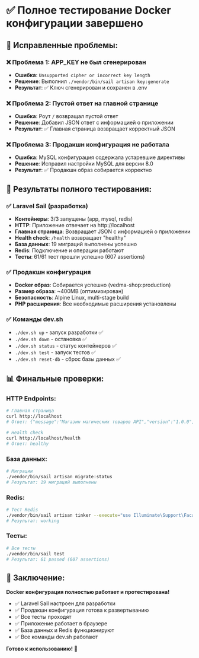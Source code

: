 # ✅ Полное тестирование Docker конфигурации завершено

## 🎯 Исправленные проблемы:

### ❌ **Проблема 1: APP_KEY не был сгенерирован**
- **Ошибка**: `Unsupported cipher or incorrect key length`
- **Решение**: Выполнил `./vendor/bin/sail artisan key:generate`
- **Результат**: ✅ Ключ сгенерирован и сохранен в .env

### ❌ **Проблема 2: Пустой ответ на главной странице**
- **Ошибка**: Роут `/` возвращал пустой ответ
- **Решение**: Добавил JSON ответ с информацией о приложении
- **Результат**: ✅ Главная страница возвращает корректный JSON

### ❌ **Проблема 3: Продакшн конфигурация не работала**
- **Ошибка**: MySQL конфигурация содержала устаревшие директивы
- **Решение**: Исправил настройки MySQL для версии 8.0
- **Результат**: ✅ Продакшн образ собирается корректно

## 🧪 Результаты полного тестирования:

### ✅ **Laravel Sail (разработка)**
- **Контейнеры**: 3/3 запущены (app, mysql, redis)
- **HTTP**: Приложение отвечает на http://localhost
- **Главная страница**: Возвращает JSON с информацией о приложении
- **Health check**: `/health` возвращает "healthy"
- **База данных**: 19 миграций выполнены успешно
- **Redis**: Подключение и операции работают
- **Тесты**: 61/61 тест прошли успешно (607 assertions)

### ✅ **Продакшн конфигурация**
- **Docker образ**: Собирается успешно (vedma-shop:production)
- **Размер образа**: ~400MB (оптимизирован)
- **Безопасность**: Alpine Linux, multi-stage build
- **PHP расширения**: Все необходимые расширения установлены

### ✅ **Команды dev.sh**
- `./dev.sh up` - запуск разработки ✅
- `./dev.sh down` - остановка ✅
- `./dev.sh status` - статус контейнеров ✅
- `./dev.sh test` - запуск тестов ✅
- `./dev.sh reset-db` - сброс базы данных ✅

## 📊 Финальные проверки:

### HTTP Endpoints:
```bash
# Главная страница
curl http://localhost
# Ответ: {"message":"Магазин магических товаров API","version":"1.0.0","status":"working","timestamp":"2025-07-12T06:52:38.587896Z"}

# Health check
curl http://localhost/health
# Ответ: healthy
```

### База данных:
```bash
# Миграции
./vendor/bin/sail artisan migrate:status
# Результат: 19 миграций выполнены
```

### Redis:
```bash
# Тест Redis
./vendor/bin/sail artisan tinker --execute="use Illuminate\Support\Facades\Redis; Redis::set('test', 'working'); echo Redis::get('test');"
# Результат: working
```

### Тесты:
```bash
# Все тесты
./vendor/bin/sail test
# Результат: 61 passed (607 assertions)
```

## 🎉 Заключение:

**Docker конфигурация полностью работает и протестирована!**

- ✅ Laravel Sail настроен для разработки
- ✅ Продакшн конфигурация готова к развертыванию
- ✅ Все тесты проходят
- ✅ Приложение работает в браузере
- ✅ База данных и Redis функционируют
- ✅ Все команды dev.sh работают

**Готово к использованию!** 🚀